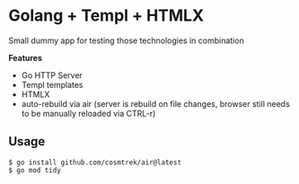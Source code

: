 # Golang + Templ + HTMLX

Small dummy app for testing those technologies in combination

**Features**

- Go HTTP Server
- Templ templates
- HTMLX
- auto-rebuild via air (server is rebuild on file changes,
  browser still needs to be manually reloaded via CTRL-r)

## Usage

```
$ go install github.com/cosmtrek/air@latest
$ go mod tidy
```
